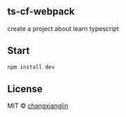 ## ts-cf-webpack

create a project about learn typescript

## Start

```bash
npm install dev
```

## License

MIT © [changxianglin](https://www.github.com/changxianglin)
